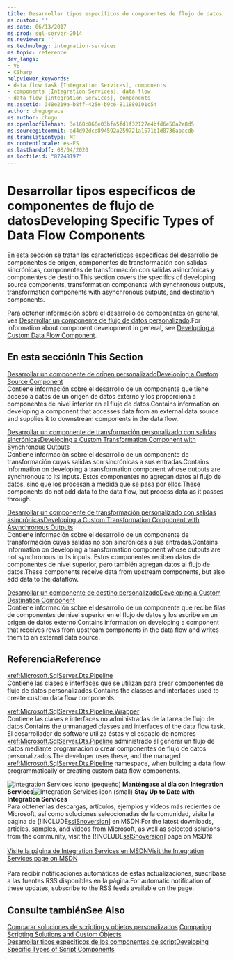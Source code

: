 ```yaml
---
title: Desarrollar tipos específicos de componentes de flujo de datos | Microsoft Docs
ms.custom: ''
ms.date: 06/13/2017
ms.prod: sql-server-2014
ms.reviewer: ''
ms.technology: integration-services
ms.topic: reference
dev_langs:
- VB
- CSharp
helpviewer_keywords:
- data flow task [Integration Services], components
- components [Integration Services], data flow
- data flow [Integration Services], components
ms.assetid: 348e219a-b8ff-425e-b9c6-811880101c54
author: chugugrace
ms.author: chugu
ms.openlocfilehash: 3e168c866e03bfa5fd1f32127e4bfd6e58a2e8d5
ms.sourcegitcommit: ad4d92dce894592a259721a1571b1d8736abacdb
ms.translationtype: MT
ms.contentlocale: es-ES
ms.lasthandoff: 08/04/2020
ms.locfileid: "87748197"
---
```

# <a name="developing-specific-types-of-data-flow-components"></a><span data-ttu-id="0be78-102">Desarrollar tipos específicos de componentes de flujo de datos</span><span class="sxs-lookup"><span data-stu-id="0be78-102">Developing Specific Types of Data Flow Components</span></span>
  <span data-ttu-id="0be78-103">En esta sección se tratan las características específicas del desarrollo de componentes de origen, componentes de transformación con salidas sincrónicas, componentes de transformación con salidas asincrónicas y componentes de destino.</span><span class="sxs-lookup"><span data-stu-id="0be78-103">This section covers the specifics of developing source components, transformation components with synchronous outputs, transformation components with asynchronous outputs, and destination components.</span></span>  
  
 <span data-ttu-id="0be78-104">Para obtener información sobre el desarrollo de componentes en general, vea [Desarrollar un componente de flujo de datos personalizado](../extending-packages-custom-objects/data-flow/developing-a-custom-data-flow-component.md).</span><span class="sxs-lookup"><span data-stu-id="0be78-104">For information about component development in general, see [Developing a Custom Data Flow Component](../extending-packages-custom-objects/data-flow/developing-a-custom-data-flow-component.md).</span></span>  
  
## <a name="in-this-section"></a><span data-ttu-id="0be78-105">En esta sección</span><span class="sxs-lookup"><span data-stu-id="0be78-105">In This Section</span></span>  
 [<span data-ttu-id="0be78-106">Desarrollar un componente de origen personalizado</span><span class="sxs-lookup"><span data-stu-id="0be78-106">Developing a Custom Source Component</span></span>](../extending-packages-custom-objects-data-flow-types/developing-a-custom-source-component.md)  
 <span data-ttu-id="0be78-107">Contiene información sobre el desarrollo de un componente que tiene acceso a datos de un origen de datos externo y los proporciona a componentes de nivel inferior en el flujo de datos.</span><span class="sxs-lookup"><span data-stu-id="0be78-107">Contains information on developing a component that accesses data from an external data source and supplies it to downstream components in the data flow.</span></span>  
  
 [<span data-ttu-id="0be78-108">Desarrollar un componente de transformación personalizado con salidas sincrónicas</span><span class="sxs-lookup"><span data-stu-id="0be78-108">Developing a Custom Transformation Component with Synchronous Outputs</span></span>](../extending-packages-custom-objects-data-flow-types/developing-a-custom-transformation-component-with-synchronous-outputs.md)  
 <span data-ttu-id="0be78-109">Contiene información sobre el desarrollo de un componente de transformación cuyas salidas son sincrónicas a sus entradas.</span><span class="sxs-lookup"><span data-stu-id="0be78-109">Contains information on developing a transformation component whose outputs are synchronous to its inputs.</span></span> <span data-ttu-id="0be78-110">Estos componentes no agregan datos al flujo de datos, sino que los procesan a medida que se pasa por ellos.</span><span class="sxs-lookup"><span data-stu-id="0be78-110">These components do not add data to the data flow, but process data as it passes through.</span></span>  
  
 [<span data-ttu-id="0be78-111">Desarrollar un componente de transformación personalizado con salidas asincrónicas</span><span class="sxs-lookup"><span data-stu-id="0be78-111">Developing a Custom Transformation Component with Asynchronous Outputs</span></span>](../extending-packages-custom-objects-data-flow-types/developing-a-custom-transformation-component-with-asynchronous-outputs.md)  
 <span data-ttu-id="0be78-112">Contiene información sobre el desarrollo de un componente de transformación cuyas salidas no son sincrónicas a sus entradas.</span><span class="sxs-lookup"><span data-stu-id="0be78-112">Contains information on developing a transformation component whose outputs are not synchronous to its inputs.</span></span> <span data-ttu-id="0be78-113">Estos componentes reciben datos de componentes de nivel superior, pero también agregan datos al flujo de datos.</span><span class="sxs-lookup"><span data-stu-id="0be78-113">These components receive data from upstream components, but also add data to the dataflow.</span></span>  
  
 [<span data-ttu-id="0be78-114">Desarrollar un componente de destino personalizado</span><span class="sxs-lookup"><span data-stu-id="0be78-114">Developing a Custom Destination Component</span></span>](../extending-packages-custom-objects-data-flow-types/developing-a-custom-destination-component.md)  
 <span data-ttu-id="0be78-115">Contiene información sobre el desarrollo de un componente que recibe filas de componentes de nivel superior en el flujo de datos y los escribe en un origen de datos externo.</span><span class="sxs-lookup"><span data-stu-id="0be78-115">Contains information on developing a component that receives rows from upstream components in the data flow and writes them to an external data source.</span></span>  
  
## <a name="reference"></a><span data-ttu-id="0be78-116">Referencia</span><span class="sxs-lookup"><span data-stu-id="0be78-116">Reference</span></span>  
 <xref:Microsoft.SqlServer.Dts.Pipeline>  
 <span data-ttu-id="0be78-117">Contiene las clases e interfaces que se utilizan para crear componentes de flujo de datos personalizados.</span><span class="sxs-lookup"><span data-stu-id="0be78-117">Contains the classes and interfaces used to create custom data flow components.</span></span>  
  
 <xref:Microsoft.SqlServer.Dts.Pipeline.Wrapper>  
 <span data-ttu-id="0be78-118">Contiene las clases e interfaces no administradas de la tarea de flujo de datos.</span><span class="sxs-lookup"><span data-stu-id="0be78-118">Contains the unmanaged classes and interfaces of the data flow task.</span></span> <span data-ttu-id="0be78-119">El desarrollador de software utiliza éstas y el espacio de nombres <xref:Microsoft.SqlServer.Dts.Pipeline> administrado al generar un flujo de datos mediante programación o crear componentes de flujo de datos personalizados.</span><span class="sxs-lookup"><span data-stu-id="0be78-119">The developer uses these, and the managed <xref:Microsoft.SqlServer.Dts.Pipeline> namespace, when building a data flow programmatically or creating custom data flow components.</span></span>  
  
<span data-ttu-id="0be78-120">![Integration Services icono (pequeño)](../media/dts-16.gif "Icono de Integration Services (pequeño)")  **Manténgase al día con Integration Services**</span><span class="sxs-lookup"><span data-stu-id="0be78-120">![Integration Services icon (small)](../media/dts-16.gif "Integration Services icon (small)")  **Stay Up to Date with Integration Services**</span></span><br /> <span data-ttu-id="0be78-121">Para obtener las descargas, artículos, ejemplos y vídeos más recientes de Microsoft, así como soluciones seleccionadas de la comunidad, visite la página de [!INCLUDE[ssISnoversion](../../includes/ssisnoversion-md.md)] en MSDN:</span><span class="sxs-lookup"><span data-stu-id="0be78-121">For the latest downloads, articles, samples, and videos from Microsoft, as well as selected solutions from the community, visit the [!INCLUDE[ssISnoversion](../../includes/ssisnoversion-md.md)] page on MSDN:</span></span><br /><br /> [<span data-ttu-id="0be78-122">Visite la página de Integration Services en MSDN</span><span class="sxs-lookup"><span data-stu-id="0be78-122">Visit the Integration Services page on MSDN</span></span>](https://go.microsoft.com/fwlink/?LinkId=136655)<br /><br /> <span data-ttu-id="0be78-123">Para recibir notificaciones automáticas de estas actualizaciones, suscríbase a las fuentes RSS disponibles en la página.</span><span class="sxs-lookup"><span data-stu-id="0be78-123">For automatic notification of these updates, subscribe to the RSS feeds available on the page.</span></span>  
  
## <a name="see-also"></a><span data-ttu-id="0be78-124">Consulte también</span><span class="sxs-lookup"><span data-stu-id="0be78-124">See Also</span></span>  
 <span data-ttu-id="0be78-125">[Comparar soluciones de scripting y objetos personalizados](../extending-packages-scripting/comparing-scripting-solutions-and-custom-objects.md) </span><span class="sxs-lookup"><span data-stu-id="0be78-125">[Comparing Scripting Solutions and Custom Objects](../extending-packages-scripting/comparing-scripting-solutions-and-custom-objects.md) </span></span>  
 [<span data-ttu-id="0be78-126">Desarrollar tipos específicos de los componentes de script</span><span class="sxs-lookup"><span data-stu-id="0be78-126">Developing Specific Types of Script Components</span></span>](../extending-packages-scripting-data-flow-script-component-types/developing-specific-types-of-script-components.md)  
  
  
